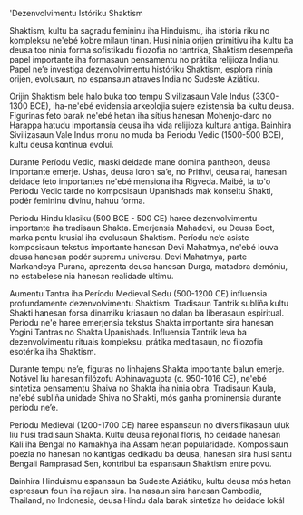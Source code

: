 'Dezenvolvimentu Istóriku Shaktism

Shaktism, kultu ba sagradu femininu iha Hinduismu, iha istória riku no kompleksu ne'ebé kobre milaun tinan. Husi ninia orijen primitivu iha kultu ba deusa too ninia forma sofistikadu filozofia no tantrika, Shaktism desempeña papel importante iha formasaun pensamentu no prátika relijioza Indianu. Papel ne’e investiga dezenvolvimentu históriku Shaktism, esplora ninia orijen, evolusaun, no espansaun atraves India no Sudeste Aziátiku.

Orijin Shaktism bele halo buka too tempu Sivilizasaun Vale Indus (3300-1300 BCE), iha-ne'ebé evidensia arkeolojia sujere ezistensia ba kultu deusa. Figurinas feto barak ne'ebé hetan iha sítius hanesan Mohenjo-daro no Harappa hatudu importansia deusa iha vida relijioza kultura antiga. Bainhira Sivilizasaun Vale Indus monu no muda ba Períodu Vedic (1500-500 BCE), kultu deusa kontinua evolui.

Durante Períodu Vedic, maski deidade mane domina pantheon, deusa importante emerje. Ushas, deusa loron sa’e, no Prithvi, deusa rai, hanesan deidade feto importantes ne'ebé mensiona iha Rigveda. Maibé, la to'o Períodu Vedic tarde no komposisaun Upanishads mak konseitu Shakti, podér femininu divinu, hahuu forma.

Períodu Hindu klasiku (500 BCE - 500 CE) haree dezenvolvimentu importante iha tradisaun Shakta. Emerjensia Mahadevi, ou Deusa Boot, marka pontu krusial iha evolusaun Shaktism. Períodu ne’e asiste komposisaun tekstus importante hanesan Devi Mahatmya, ne'ebé louva deusa hanesan podér supremu universu. Devi Mahatmya, parte Markandeya Purana, aprezenta deusa hanesan Durga, matadora demóniu, no estabelese nia hanesan realidade ultimu.

Aumentu Tantra iha Períodu Medieval Sedu (500-1200 CE) influensia profundamente dezenvolvimentu Shaktism. Tradisaun Tantrik subliña kultu Shakti hanesan forsa dinamiku kriasaun no dalan ba liberasaun espiritual. Períodu ne'e haree emerjensia tekstus Shakta importante sira hanesan Yogini Tantras no Shakta Upanishads. Influensia Tantrik leva ba dezenvolvimentu rituais kompleksu, prátika meditasaun, no filozofia esotérika iha Shaktism.

Durante tempu ne’e, figuras no linhajens Shakta importante balun emerje. Notável liu hanesan filózofu Abhinavagupta (c. 950-1016 CE), ne'ebé sintetiza pensamentu Shaiva no Shakta iha ninia obra. Tradisaun Kaula, ne'ebé subliña unidade Shiva no Shakti, mós ganha prominensia durante períodu ne’e.

Períodu Medieval (1200-1700 CE) haree espansaun no diversifikasaun uluk liu husi tradisaun Shakta. Kultu deusa rejional floris, ho deidade hanesan Kali iha Bengal no Kamakhya iha Assam hetan popularidade. Komposisaun poezia no hanesan no kantigas dedikadu ba deusa, hanesan sira husi santu Bengali Ramprasad Sen, kontribui ba espansaun Shaktism entre povu.

Bainhira Hinduismu espansaun ba Sudeste Aziátiku, kultu deusa mós hetan espresaun foun iha rejiaun sira. Iha nasaun sira hanesan Cambodia, Thailand, no Indonesia, deusa Hindu dala barak sintetiza ho deidade lokál